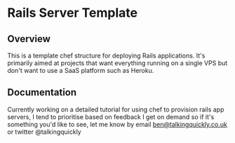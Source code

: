# Rails Server Template

## Overview

This is a template chef structure for deploying Rails applications. It's
primarily aimed at projects that want everything running on a single VPS
but don't want to use a SaaS platform such as Heroku.

## Documentation

Currently working on a detailed tutorial for using chef to provision
rails app servers, I tend to prioritise based on feedback I get on
demand so if it's something you'd like to see, let me know by email 
ben@talkingquickly.co.uk or twitter @talkingquickly
